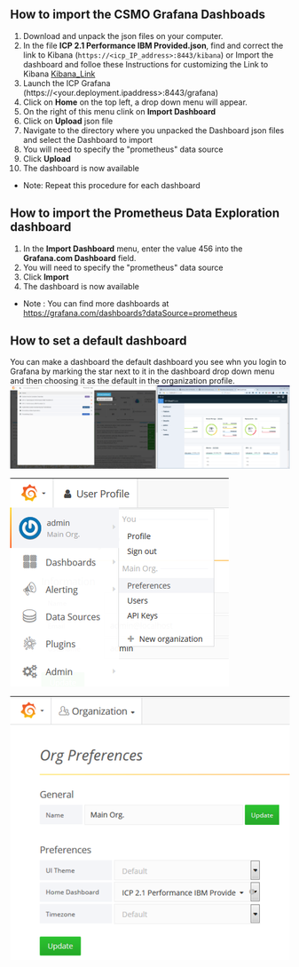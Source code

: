 ## How to import the CSMO Grafana Dashboads
 1) Download and unpack the json files on your computer. 
 2) In the file **ICP 2.1 Performance IBM Provided.json**, find and correct the link to Kibana (`https://<icp_IP_address>:8443/kibana`) or Import the dashboard and folloe these Instructions for customizing the Link to Kibana [Kibana_Link](Edit_Kibana_Link.md)
 3) Launch the ICP Grafana (https://<your.deployment.ipaddress>:8443/grafana)
 4) Click on **Home** on the top left, a drop down menu will appear.
 5) On the right of this menu clink on **Import Dashboard** 
 6) Click on **Upload** json file
 7) Navigate to the directory where you unpacked the Dashboard json files and select the Dashboard to import
 8) You will need to specify the "prometheus" data source 
 9) Click **Upload**
 10) The dashboard is now available

 + Note: Repeat this procedure for each dashboard

## How to import the Prometheus Data Exploration dashboard
  1) In the **Import Dashboard** menu, enter the value 456 into the **Grafana.com Dashboard** field.
  2) You will need to specify the "prometheus" data source
  3) Click **Import**
  4) The dashboard is now available

 + Note : You can find more dashboards at https://grafana.com/dashboards?dataSource=prometheus
 
## How to set a default dashboard
You can make a dashboard the default dashboard you see whn you login to Grafana by marking the star next to it in the dashboard drop down menu and then choosing it as the default in the organization profile.
![Dashboard Stars](images/dashboard-stars.png)

![org-menu](images/menu-orgpref.png)

![org-pref](images/orgpref.png)
